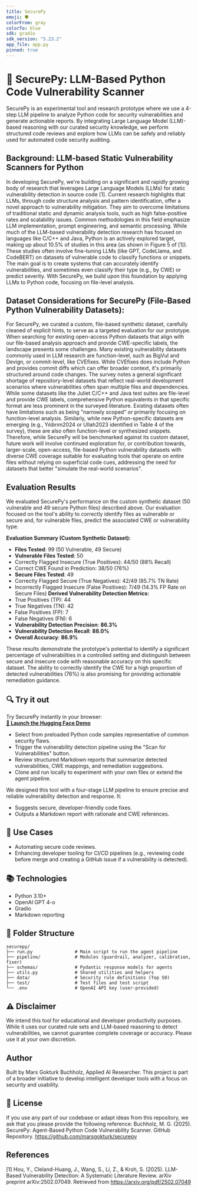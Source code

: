 ```yaml
---
title: SecurePy
emoji: 🛡️
colorFrom: gray
colorTo: blue
sdk: gradio
sdk_version: "5.23.2"
app_file: app.py
pinned: true
---
```


# 🔐 SecurePy: LLM-Based Python Code Vulnerability Scanner

SecurePy is an experimental tool and research prototype where we use a 4-step LLM pipeline to analyze Python code for security vulnerabilities and generate actionable reports. By integrating Large Language Model (LLM)-based reasoning with our curated security knowledge, we perform structured code reviews and explore how LLMs can be safely and reliably used for automated code security auditing.

## Background: LLM-based Static Vulnerability Scanners for Python

In developing SecurePy, we're building on a significant and rapidly growing body of research that leverages Large Language Models (LLMs) for static vulnerability detection in source code [1]. Current research highlights that LLMs, through code structure analysis and pattern identification, offer a novel approach to vulnerability mitigation. They aim to overcome limitations of traditional static and dynamic analysis tools, such as high false-positive rates and scalability issues. Common methodologies in this field emphasize LLM implementation, prompt engineering, and semantic processing. While much of the LLM-based vulnerability detection research has focused on languages like C/C++ and Java, Python is an actively explored target, making up about 10.5% of studies in this area (as shown in Figure 5 of [1]). These studies often involve fine-tuning LLMs (like GPT, CodeLlama, and CodeBERT) on datasets of vulnerable code to classify functions or snippets. The main goal is to create systems that can accurately identify vulnerabilities, and sometimes even classify their type (e.g., by CWE) or predict severity. With SecurePy, we build upon this foundation by applying LLMs to Python code, focusing on file-level analysis.

## Dataset Considerations for SecurePy (File-Based Python Vulnerability Datasets):

For SecurePy, we curated a custom, file-based synthetic dataset, carefully cleaned of explicit hints, to serve as a targeted evaluation for our prototype. 
When searching for existing open-access Python datasets that align with our file-based analysis approach and provide CWE-specific labels, the landscape presents some challenges. 
Many existing vulnerability datasets commonly used in LLM research are function-level, such as BigVul and Devign, or commit-level, like CVEfixes. While CVEfixes does include Python and provides commit diffs which can offer broader context, it's primarily structured around code changes. The survey notes a general significant shortage of repository-level datasets that reflect real-world development scenarios where vulnerabilities often span multiple files and dependencies. While some datasets like the Juliet C/C++ and Java test suites are file-level and provide CWE labels, comprehensive Python equivalents in that specific format are less prominent in the surveyed literature. Existing datasets often have limitations such as being "narrowly scoped"  or primarily focusing on function-level analysis. Similarly, while new Python-specific datasets are emerging (e.g., Yıldırım2024 or Ullah2023 identified in Table 4 of the survey), these are also often function-level or synthesized snippets. Therefore, while SecurePy will be benchmarked against its custom dataset, future work will involve continued exploration for, or contribution towards, larger-scale, open-access, file-based Python vulnerability datasets with diverse CWE coverage suitable for evaluating tools that operate on entire files without relying on superficial code cues, addressing the need for datasets that better "simulate the real-world scenarios".

## Evaluation Results

We evaluated SecurePy's performance on the custom synthetic dataset (50 vulnerable and 49 secure Python files) described above. Our evaluation focused on the tool's ability to correctly identify files as vulnerable or secure and, for vulnerable files, predict the associated CWE or vulnerability type.

**Evaluation Summary (Custom Synthetic Dataset):**
* **Files Tested**: 99 (50 Vulnerable, 49 Secure)
* **Vulnerable Files Tested**: 50
* Correctly Flagged Insecure (True Positives): 44/50 (88% Recall)
* Correct CWE Found in Prediction: 38/50 (76%)
* **Secure Files Tested**: 49
* Correctly Flagged Secure (True Negatives): 42/49 (85.7% TN Rate)
* Incorrectly Flagged Insecure (False Positives): 7/49 (14.3% FP Rate on Secure Files)
**Derived Vulnerability Detection Metrics:**
* True Positives (TP): 44
* True Negatives (TN): 42
* False Positives (FP): 7
* False Negatives (FN): 6
* **Vulnerability Detection Precision**: **86.3%**
* **Vulnerability Detection Recall**: **88.0%**
* **Overall Accuracy**: **86.9%**

These results demonstrate the prototype's potential to identify a significant percentage of vulnerabilities in a controlled setting and distinguish between secure and insecure code with reasonable accuracy on this specific dataset. The ability to correctly identify the CWE for a high proportion of detected vulnerabilities (76%) is also promising for providing actionable remediation guidance.

## 🔍 Try it out

Try SecurePy instantly in your browser:  
[**🔗 Launch the Hugging Face Demo**](https://huggingface.co/spaces/marz1/securepy-demo)
- Select from preloaded Python code samples representative of common security flaws.
- Trigger the vulnerability detection pipeline using the "Scan for Vulnerabilities" button.
- Review structured Markdown reports that summarize detected vulnerabilities, CWE mappings, and remediation suggestions.
- Clone and run locally to experiment with your own files or extend the agent pipeline.

We designed this tool with a four-stage LLM pipeline to ensure precise and reliable vulnerability detection and response. It:
* Suggests secure, developer-friendly code fixes.
* Outputs a Markdown report with rationale and CWE references.

## 🧪 Use Cases

* Automating secure code reviews.
* Enhancing developer tooling for CI/CD pipelines (e.g., reviewing code before merge and creating a GitHub issue if a vulnerability is detected).

## 📚 Technologies

- Python 3.10+
- OpenAI GPT 4-o
- Gradio
- Markdown reporting

## 📂 Folder Structure

```
securepy/
├── run.py                # Main script to run the agent pipeline
├── pipeline/             # Modules (guardrail, analyzer, calibration, fixer)
├── schemas/              # Pydantic response models for agents
├── utils.py              # Shared utilities and helpers
├── data/                 # Security rule definitions (Top 50)
├── test/                 # Test files and test script
└── .env                  # OpenAI API key (user-provided)
```

## ⚠️ Disclaimer
We intend this tool for educational and developer productivity purposes. While it uses our curated rule sets and LLM-based reasoning to detect vulnerabilities, we cannot guarantee complete coverage or accuracy. Please use it at your own discretion.

## Author
Built by Mars Gokturk Buchholz, Applied AI Researcher. This project is part of a broader initiative to develop intelligent developer tools with a focus on security and usability.

## 📝 License

If you use any part of our codebase or adapt ideas from this repository, we ask that you please provide the following reference:
Buchholz, M. G. (2025). SecurePy: Agent-Based Python Code Vulnerability Scanner. GitHub Repository. https://github.com/marsgokturk/securepy

## References

[1] Hou, Y., Cleland-Huang, J., Wang, S., Li, Z., & Kroh, S. (2025). LLM-Based Vulnerability Detection: A Systematic Literature Review. arXiv preprint arXiv:2502.07049. Retrieved from https://arxiv.org/pdf/2502.07049

